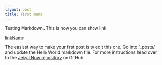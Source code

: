 ```yaml
---
layout: post
title: First memo
---
```

Testing Markdown..
This is how you can show link

[linkName](https://hjh5696.github.io)

The easiest way to make your first post is to edit this one. Go into /_posts/ and update the Hello World markdown file. For more instructions head over to the [Jekyll Now repository](https://github.com/barryclark/jekyll-now) on GitHub.
